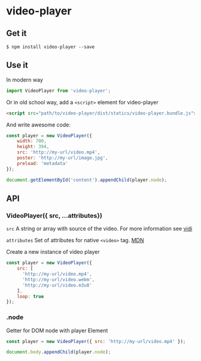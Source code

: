 # video-player

## Get it

```
$ npm install video-player --save
```

## Use it

In modern way

```javascript
import VideoPlayer from 'video-player';
```

Or in old school way, add a `<script>` element for video-player

```html
<script src="path/to/video-player/dist/statics/video-player.bundle.js"></script>
```

And write awesome code:

```javascript
const player = new VideoPlayer({
    width: 700,
    height: 394,
    src: 'http://my-url/video.mp4',
    poster: 'http://my-url/image.jpg',
    preload: 'metadata'
});

document.getElementById('content').appendChild(player.node);
```

## API

### VideoPlayer({ src, ...attributes})

```src``` A string or array with source of the video. For more information see [vidi](https://github.com/wix/vidi)

```attributes``` Set of attributes for native `<video>` tag. [MDN](https://developer.mozilla.org/en/docs/Web/HTML/Element/video)

Create a new instance of video player

```javascript
const player = new VideoPlayer({
    src: [
      'http://my-url/video.mp4',
      'http://my-url/video.webm',
      'http://my-url/video.m3u8'
    ],
    loop: true
});
```

### .node

Getter for DOM node with player Element

```javascript
const player = new VideoPlayer({ src: 'http://my-url/video.mp4' });

document.body.appendChild(player.node);
```
